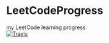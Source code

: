 # LeetCodeProgress
my LeetCode learning progress  
[![Travis](https://img.shields.io/badge/language-Python-blue.svg)]()

